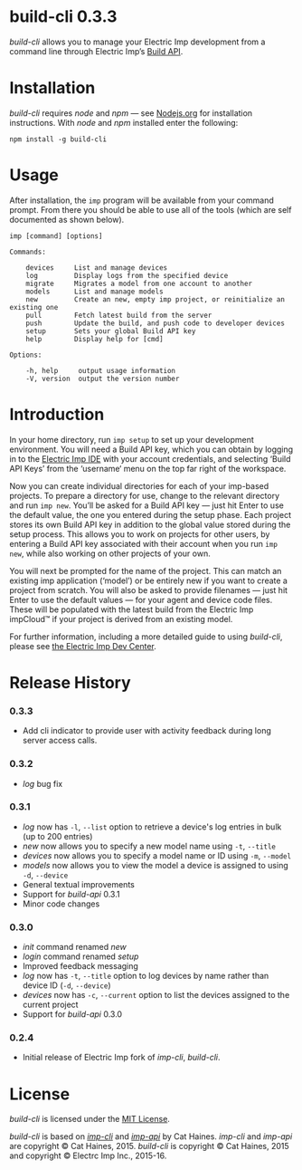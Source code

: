 # build-cli 0.3.3

*build-cli* allows you to manage your Electric Imp development from a command line through Electric Imp’s [Build API](https://electricimp.com/docs/buildapi).

# Installation

*build-cli* requires *node* and *npm* &mdash; see [Nodejs.org](https://nodejs.org/en/) for installation instructions. With *node* and *npm* installed enter the following:

```
npm install -g build-cli
```

# Usage

After installation, the `imp` program will be available from your command prompt. From there you should be able to use all of the tools (which are self documented as shown below).

```
imp [command] [options]

Commands:

    devices     List and manage devices
    log         Display logs from the specified device
    migrate     Migrates a model from one account to another
    models      List and manage models
    new         Create an new, empty imp project, or reinitialize an existing one
    pull        Fetch latest build from the server
    push        Update the build, and push code to developer devices
    setup       Sets your global Build API key
    help        Display help for [cmd]

Options:

    -h, help     output usage information
    -V, version  output the version number
```

# Introduction

In your home directory, run `imp setup` to set up your development environment. You will need a Build API key, which you can obtain by logging in to the [Electric Imp IDE](https://ide-electricimp.com/ide/) with your account credentials, and selecting ‘Build API Keys’ from the ‘username‘ menu on the top far right of the workspace.

Now you can create individual directories for each of your imp-based projects. To prepare a directory for use, change to the relevant directory and run `imp new`. You’ll be asked for a Build API key &mdash; just hit Enter to use the default value, the one you entered during the setup phase. Each project stores its own Build API key in addition to the global value stored during the setup process. This allows you to work on projects for other users, by entering a Build API key associated with their account when you run `imp new`, while also working on other projects of your own.

You will next be prompted for the name of the project. This can match an existing imp application (‘model’) or be entirely new if you want to create a project from scratch. You will also be asked to provide filenames &mdash; just hit Enter to use the default values &mdash; for your agent and device code files. These will be populated with the latest build from the Electric Imp impCloud&trade; if your project is derived from an existing model.

For further information, including a more detailed guide to using *build-cli*, please see [the Electric Imp Dev Center](https://electricimp.com/docs/buildapi/buildcli/).

# Release History

### 0.3.3

- Add cli indicator to provide user with activity feedback during long server access calls.

### 0.3.2

- *log* bug fix

### 0.3.1

- *log* now has `-l`, `--list` option to retrieve a device's log entries in bulk (up to 200 entries)
- *new* now allows you to specify a new model name using `-t`, `--title`
- *devices* now allows you to specify a model name or ID using `-m`, `--model`
- *models* now allows you to view the model a device is assigned to using `-d`, `--device`
- General textual improvements
- Support for *build-api* 0.3.1
- Minor code changes

### 0.3.0

- *init* command renamed *new*
- *login* command renamed *setup*
- Improved feedback messaging
- *log* now has `-t`, `--title` option to log devices by name rather than device ID (`-d`, `--device`)
- *devices* now has `-c`, `--current` option to list the devices assigned to the current project
- Support for *build-api* 0.3.0

### 0.2.4

- Initial release of Electric Imp fork of *imp-cli*, *build-cli*.

# License

*build-cli* is licensed under the [MIT License](./LICENSE).

*build-cli* is based on [*imp-cli*](https://github.com/cat-haines/imp-cli) and [*imp-api*](https://github.com/cat-haines/imp-api) by Cat Haines. *imp-cli* and *imp-api* are copyright &copy; Cat Haines, 2015. *build-cli* is copyright &copy; Cat Haines, 2015 and copyright &copy; Electrc Imp Inc., 2015-16.
